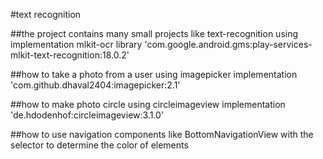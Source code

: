 #text recognition


##the project contains many small projects like text-recognition using implementation mlkit-ocr library 'com.google.android.gms:play-services-mlkit-text-recognition:18.0.2'

##how to take a photo from a user using imagepicker implementation 'com.github.dhaval2404:imagepicker:2.1' 

##how to make photo circle using circleimageview implementation 'de.hdodenhof:circleimageview:3.1.0'

##how to use navigation components like BottomNavigationView with the selector to determine the color of elements 

##
